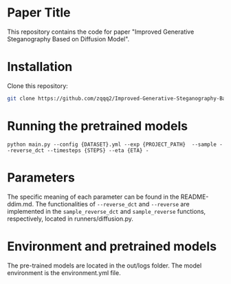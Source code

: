 # Paper Title
This repository contains the code for paper "Improved Generative Steganography Based on Diffusion Model".

# Installation
Clone this repository:
```bash
git clone https://github.com/zqqq2/Improved-Generative-Steganography-Based-on-Diffusion-Model-code-2025.git
```

# Running the pretrained models
```
python main.py --config {DATASET}.yml --exp {PROJECT_PATH}  --sample --reverse_dct --timesteps {STEPS} --eta {ETA} -
```
# Parameters
The specific meaning of each parameter can be found in the README-ddim.md. The functionalities of `--reverse_dct` and `--reverse` are implemented in the `sample_reverse_dct` and `sample_reverse` functions, respectively, located in runners/diffusion.py.

# Environment and pretrained models
The pre-trained models are located in the out/logs folder. The model environment is the environment.yml file.
